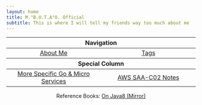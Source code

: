 ```yaml
---
layout: home
title: M."B.U.T.A"O. Official
subtitle: This is where I will tell my friends way too much about me
---
```


<!-- markdownlint-disable MD033 -->

<table align="center" width="100%">
        <thead>
            <tr>
                <th colspan="2">Navigation</th>
            </tr>
    </thead>
    <tbody>
        <tr>
            <td width="50%" align="center"><a href="aboutme.md"> About Me </a> </td>
            <td width="50%" align="center"><a href="tags.html"> Tags </a> </td>
        </tr>
    </tbody>
    <!-- Add a column-->
    <thead>
            <tr>
                <th colspan="2">Special Column</th>
            </tr>
        </thead>
    <tbody>
        <tr>
            <td width="50%" align="center"><a href="go_index.md"> More Specific Go & Micro Services </a> </td>
            <td width="50%" align="center"><a href="AWS_index.md"> AWS SAA-C02 Notes </a> </td>
        </tr>
    </tbody>
</table>

<div align="center">
Reference Books: <a href="OnJava8-main/README.md">On Java8 (Mirror) </a>
</div>
